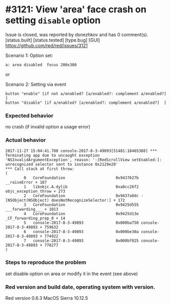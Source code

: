 
#3121: View 'area' face crash on setting `disable` option
================================================================================
Issue is closed, was reported by dsnezhkov and has 0 comment(s).
[status.built] [status.tested] [type.bug] [GUI]
<https://github.com/red/red/issues/3121>

Scenario 1: Option set:
```red
a: area disabled  focus 200x300
```
or 

Scenario 2: Setting via event

```red
button "enable" [if not a/enabled? [a/enabled?: complement a/enabled?] ]
button "disable" [if a/enabled? [a/enabled?: complement a/enabled?]  ]
```
### Expected behavior
no crash (if invalid option a usage error)

### Actual behavior
```2017-11-27 15:04:41.780 console-2017-8-3-49893[51481:18465388] -[RedScrollView setEnabled:]: unrecognized selector sent to instance 0x2129e20
2017-11-27 15:04:41.780 console-2017-8-3-49893[51481:18465388] *** Terminating app due to uncaught exception 'NSInvalidArgumentException', reason: '-[RedScrollView setEnabled:]: unrecognized selector sent to instance 0x2129e20'
*** Call stack at first throw:
(
        0   CoreFoundation                      0x9437627b __raiseError + 187
        1   libobjc.A.dylib                     0xa0cc26f2 objc_exception_throw + 273
        2   CoreFoundation                      0x9437a0dc -[NSObject(NSObject) doesNotRecognizeSelector:] + 172
        3   CoreFoundation                      0x9425d555 ___forwarding___ + 1013
        4   CoreFoundation                      0x9425d13e _CF_forwarding_prep_0 + 14
        5   console-2017-8-3-49893              0x000ba750 console-2017-8-3-49893 + 759632
        6   console-2017-8-3-49893              0x000be30a console-2017-8-3-49893 + 774922
        7   console-2017-8-3-49893              0x000bf025 console-2017-8-3-49893 + 778277
)
```
### Steps to reproduce the problem
set disable option on area or modify it in the event (see above)
### Red version and build date, operating system with version.
Red version 0.6.3 MacOS Sierra 10.12.5




